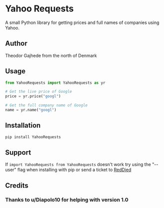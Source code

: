 # Yahoo Requests

A small Python library for getting prices and full names of companies using Yahoo.

## Author

Theodor Gajhede from the north of Denmark

## Usage

```python
from YahooRequests import YahooRequests as yr

# Get the live price of Google
price = yr.price("googl")

# Get the full company name of Google
name = yr.name("googl")
```

## Installation

```python
pip install YahooRequests 
```

## Support

If ```import YahooRequests from YahooRequests``` doesn't work
 try using the "--user" flag when  installing with pip or send a ticket to [RedDied](reddieddk@gmail.com)

## Credits

### Thanks to u/Diapolo10 for helping with version 1.0
